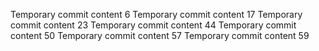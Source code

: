 Temporary commit content 6
Temporary commit content 17
Temporary commit content 23
Temporary commit content 44
Temporary commit content 50
Temporary commit content 57
Temporary commit content 59
